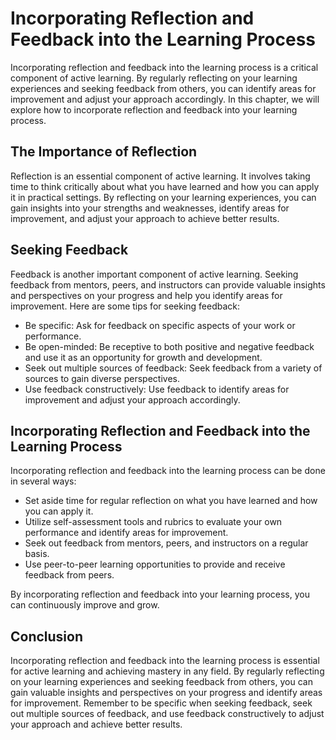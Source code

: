 Incorporating Reflection and Feedback into the Learning Process
======================================================================================================

Incorporating reflection and feedback into the learning process is a critical component of active learning. By regularly reflecting on your learning experiences and seeking feedback from others, you can identify areas for improvement and adjust your approach accordingly. In this chapter, we will explore how to incorporate reflection and feedback into your learning process.

The Importance of Reflection
----------------------------

Reflection is an essential component of active learning. It involves taking time to think critically about what you have learned and how you can apply it in practical settings. By reflecting on your learning experiences, you can gain insights into your strengths and weaknesses, identify areas for improvement, and adjust your approach to achieve better results.

Seeking Feedback
----------------

Feedback is another important component of active learning. Seeking feedback from mentors, peers, and instructors can provide valuable insights and perspectives on your progress and help you identify areas for improvement. Here are some tips for seeking feedback:

* Be specific: Ask for feedback on specific aspects of your work or performance.
* Be open-minded: Be receptive to both positive and negative feedback and use it as an opportunity for growth and development.
* Seek out multiple sources of feedback: Seek feedback from a variety of sources to gain diverse perspectives.
* Use feedback constructively: Use feedback to identify areas for improvement and adjust your approach accordingly.

Incorporating Reflection and Feedback into the Learning Process
---------------------------------------------------------------

Incorporating reflection and feedback into the learning process can be done in several ways:

* Set aside time for regular reflection on what you have learned and how you can apply it.
* Utilize self-assessment tools and rubrics to evaluate your own performance and identify areas for improvement.
* Seek out feedback from mentors, peers, and instructors on a regular basis.
* Use peer-to-peer learning opportunities to provide and receive feedback from peers.

By incorporating reflection and feedback into your learning process, you can continuously improve and grow.

Conclusion
----------

Incorporating reflection and feedback into the learning process is essential for active learning and achieving mastery in any field. By regularly reflecting on your learning experiences and seeking feedback from others, you can gain valuable insights and perspectives on your progress and identify areas for improvement. Remember to be specific when seeking feedback, seek out multiple sources of feedback, and use feedback constructively to adjust your approach and achieve better results.
